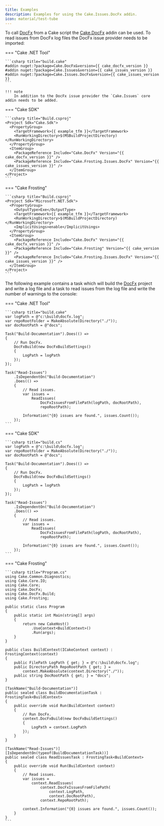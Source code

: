 ```yaml
---
title: Examples
description: Examples for using the Cake.Issues.DocFx addin.
icon: material/test-tube
---
```


To call [DocFx](https://dotnet.github.io/docfx/) from a Cake script
the [Cake.DocFx](https://cakebuild.net/extensions/cake-docfx/) addin can be used.
To read issues from DocFx log files the DocFx issue provider needs to be imported:

=== "Cake .NET Tool"

    ```csharp title="build.cake"
    #addin nuget:?package=Cake.DocFx&version={{ cake_docfx_version }}
    #addin nuget:?package=Cake.Issues&version={{ cake_issues_version }}
    #addin nuget:?package=Cake.Issues.DocFx&version={{ cake_issues_version }}
    ```

    !!! note
        In addition to the DocFx issue provider the `Cake.Issues` core addin needs to be added.

=== "Cake SDK"

    ```csharp title="Build.csproj"
    <Project Sdk="Cake.Sdk">
      <PropertyGroup>
        <TargetFramework>{{ example_tfm }}</TargetFramework>
        <RunWorkingDirectory>$(MSBuildProjectDirectory)</RunWorkingDirectory>
      </PropertyGroup>
      <ItemGroup>
        <PackageReference Include="Cake.DocFx" Version="{{ cake_docfx_version }}" />
        <PackageReference Include="Cake.Frosting.Issues.DocFx" Version="{{ cake_issues_version }}" />
      </ItemGroup>
    </Project>
    ```

=== "Cake Frosting"

    ```csharp title="Build.csproj"
    <Project Sdk="Microsoft.NET.Sdk">
      <PropertyGroup>
        <OutputType>Exe</OutputType>
        <TargetFramework>{{ example_tfm }}</TargetFramework>
        <RunWorkingDirectory>$(MSBuildProjectDirectory)</RunWorkingDirectory>
        <ImplicitUsings>enable</ImplicitUsings>
      </PropertyGroup>
      <ItemGroup>
        <PackageReference Include="Cake.DocFx" Version="{{ cake_docfx_version }}" />
        <PackageReference Include="Cake.Frosting" Version="{{ cake_version }}" />
        <PackageReference Include="Cake.Frosting.Issues.DocFx" Version="{{ cake_issues_version }}" />
      </ItemGroup>
    </Project>
    ```

The following example contains a task which will build the [DocFx](https://dotnet.github.io/docfx/)
project and write a log file and a task to read issues from the log file and write the number of warnings to the console:

=== "Cake .NET Tool"

    ```csharp title="build.cake"
    var logPath = @"c:\build\docfx.log";
    var repoRootFolder = MakeAbsolute(Directory("./"));
    var docRootPath = @"docs";

    Task("Build-Documentation").Does(() =>
    {
        // Run DocFx.
        DocFxBuild(new DocFxBuildSettings()
        {
            LogPath = logPath
        });
    });

    Task("Read-Issues")
        .IsDependentOn("Build-Documentation")
        .Does(() =>
        {
            // Read issues.
            var issues =
                ReadIssues(
                    DocFxIssuesFromFilePath(logPath, docRootPath),
                    repoRootPath);    

            Information("{0} issues are found.", issues.Count());
        });
    ```

=== "Cake SDK"

    ```csharp title="build.cs"
    var logPath = @"c:\build\docfx.log";
    var repoRootFolder = MakeAbsolute(Directory("./"));
    var docRootPath = @"docs";

    Task("Build-Documentation").Does(() =>
    {
        // Run DocFx.
        DocFxBuild(new DocFxBuildSettings()
        {
            LogPath = logPath
        });
    });

    Task("Read-Issues")
        .IsDependentOn("Build-Documentation")
        .Does(() =>
        {
            // Read issues.
            var issues =
                ReadIssues(
                    DocFxIssuesFromFilePath(logPath, docRootPath),
                    repoRootPath);    

            Information("{0} issues are found.", issues.Count());
        });
    ```

=== "Cake Frosting"

    ```csharp title="Program.cs"
    using Cake.Common.Diagnostics;
    using Cake.Core.IO;
    using Cake.Core;
    using Cake.DocFx;
    using Cake.DocFx.Build;
    using Cake.Frosting;

    public static class Program
    {
        public static int Main(string[] args)
        {
            return new CakeHost()
                .UseContext<BuildContext>()
                .Run(args);
        }
    }

    public class BuildContext(ICakeContext context) : FrostingContext(context)
    {
        public FilePath LogPath { get; } = @"c:\build\docfx.log";
        public DirectoryPath RepoRootPath { get; } =
            context.MakeAbsolute(context.Directory("./"));
        public string DocRootPath { get; } = "docs";
    }

    [TaskName("Build-Documentation")]
    public sealed class BuildDocumentationTask : FrostingTask<BuildContext>
    {
        public override void Run(BuildContext context)
        {
            // Run DocFx.
            context.DocFxBuild(new DocFxBuildSettings()
            {
                LogPath = context.LogPath
            });
        }
    }

    [TaskName("Read-Issues")]
    [IsDependentOn(typeof(BuildDocumentationTask))]
    public sealed class ReadIssuesTask : FrostingTask<BuildContext>
    {
        public override void Run(BuildContext context)
        {
            // Read issues.
            var issues =
                context.ReadIssues(
                    context.DocFxIssuesFromFilePath(
                        context.LogPath,
                        context.DocRootPath),
                    context.RepoRootPath);

            context.Information("{0} issues are found.", issues.Count());
        }
    }
    ```
